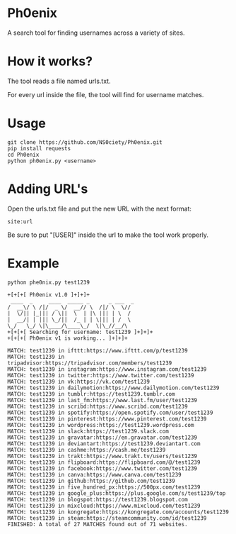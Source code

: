 # Ph0enix

A search tool for finding usernames across a variety of sites.

# How it works?

The tool reads a file named urls.txt.

For every url inside the file, the tool will find for username matches.

# Usage

```
git clone https://github.com/NS0ciety/Ph0enix.git
pip install requests
cd Ph0enix
python ph0enix.py <username>
```

# Adding URL's

Open the urls.txt file and put the new URL with the next format:

```
site:url
```

Be sure to put "[USER]" inside the url to make the tool work properly.

# Example

```
python phe0nix.py test1239

+[+[+[ Ph0enix v1.0 ]+]+]+
 ____  _     ____  _____ _      _ ___  _
/  __\/ \ /|/  _ \/  __// \  /|/ \  \//
|  \/|| |_||| / \||  \  | |\ ||| | \  /
|  __/| | ||| \_/||  /_ | | \||| | /  \
\_/   \_/ \|\____/\____\_/  \|\_//__/\
+[+[+[ Searching for username: test1239 ]+]+]+
+[+[+[ Ph0enix v1 is working... ]+]+]+

MATCH: test1239 in ifttt:https://www.ifttt.com/p/test1239
MATCH: test1239 in tripadvisor:https://tripadvisor.com/members/test1239
MATCH: test1239 in instagram:https://www.instagram.com/test1239
MATCH: test1239 in twitter:https://www.twitter.com/test1239
MATCH: test1239 in vk:https://vk.com/test1239
MATCH: test1239 in dailymotion:https://www.dailymotion.com/test1239
MATCH: test1239 in tumblr:https://test1239.tumblr.com
MATCH: test1239 in last_fm:https://www.last.fm/user/test1239
MATCH: test1239 in scribd:https://www.scribd.com/test1239
MATCH: test1239 in spotify:https://open.spotify.com/user/test1239
MATCH: test1239 in pinterest:https://www.pinterest.com/test1239
MATCH: test1239 in wordpress:https://test1239.wordpress.com
MATCH: test1239 in slack:https://test1239.slack.com
MATCH: test1239 in gravatar:https://en.gravatar.com/test1239
MATCH: test1239 in deviantart:https://test1239.deviantart.com
MATCH: test1239 in cashme:https://cash.me/test1239
MATCH: test1239 in trakt:https://www.trakt.tv/users/test1239
MATCH: test1239 in flipboard:https://flipboard.com/@/test1239
MATCH: test1239 in facebook:https://www.twitter.com/test1239
MATCH: test1239 in canva:https://www.canva.com/test1239
MATCH: test1239 in github:https://github.com/test1239
MATCH: test1239 in five_hundred_px:https://500px.com/test1239
MATCH: test1239 in google_plus:https://plus.google.com/s/test1239/top
MATCH: test1239 in blogspot:https://test1239.blogspot.com
MATCH: test1239 in mixcloud:https://www.mixcloud.com/test1239
MATCH: test1239 in kongregate:https://kongregate.com/accounts/test1239
MATCH: test1239 in steam:https://steamcommunity.com/id/test1239
FINISHED: A total of 27 MATCHES found out of 71 websites.
```
